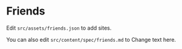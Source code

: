 ﻿# Friends

Edit `src/assets/friends.json` to add sites.

You can also edit `src/content/spec/friends.md` to Change text here.